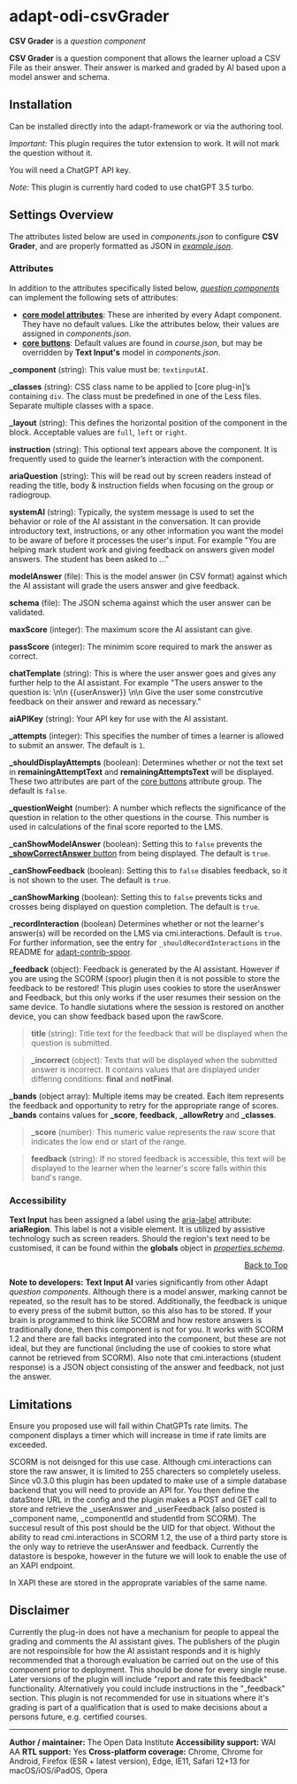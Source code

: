 # adapt-odi-csvGrader

**CSV Grader** is a *question component*

**CSV Grader** is a question component that allows the learner upload a CSV File as their answer. Their answer is marked and graded by AI based upon a model answer and schema.

## Installation

Can be installed directly into the adapt-framework or via the authoring tool.

*Important:* This plugin requires the tutor extension to work. It will not mark the question without it.

You will need a ChatGPT API key.

*Note:* This plugin is currently hard coded to use chatGPT 3.5 turbo.

## Settings Overview

The attributes listed below are used in *components.json* to configure **CSV Grader**, and are properly formatted as JSON in [*example.json*](https://github.com/theodi/adapt-odi-csvGrader/blob/master/example.json).

### Attributes

In addition to the attributes specifically listed below, [*question components*](https://github.com/adaptlearning/adapt_framework/wiki/Core-Plug-ins-in-the-Adapt-Learning-Framework#question-components) can implement the following sets of attributes:
+ [**core model attributes**](https://github.com/adaptlearning/adapt_framework/wiki/Core-model-attributes): These are inherited by every Adapt component. They have no default values. Like the attributes below, their values are assigned in *components.json*.
+ [**core buttons**](https://github.com/adaptlearning/adapt_framework/wiki/Core-Buttons): Default values are found in *course.json*, but may be overridden by **Text Input's** model in *components.json*.

**\_component** (string): This value must be: `textinputAI`.

**\_classes** (string): CSS class name to be applied to [core plug-in]’s containing `div`. The class must be predefined in one of the Less files. Separate multiple classes with a space.

**\_layout** (string): This defines the horizontal position of the component in the block. Acceptable values are `full`, `left` or `right`.

**instruction** (string): This optional text appears above the component. It is frequently used to
guide the learner’s interaction with the component.

**ariaQuestion** (string): This will be read out by screen readers instead of reading the title, body & instruction fields when focusing on the group or radiogroup.

**systemAI** (string): Typically, the system message is used to set the behavior or role of the AI assistant in the conversation. It can provide introductory text, instructions, or any other information you want the model to be aware of before it processes the user's input. For example "You are helping mark student work and giving feedback on answers given model answers. The student has been asked to ..."

**modelAnswer** (file): This is the model answer (in CSV format) against which the AI assistant will grade the users answer and give feedback.

**schema** (file): The JSON schema against which the user answer can be validated.

**maxScore** (integer): The maximum score the AI assistant can give.

**passScore** (integer): The minimim score required to mark the answer as correct.

**chatTemplate** (string): This is where the user answer goes and gives any further help to the AI assistant. For example "The users answer to the question is: \n\n {{userAnswer}} \n\n Give the user some constrcutive feedback on their answer and reward as necessary."

**aiAPIKey** (string): Your API key for use with the AI assistant.

**\_attempts** (integer): This specifies the number of times a learner is allowed to submit an answer. The default is `1`.

**\_shouldDisplayAttempts** (boolean): Determines whether or not the text set in **remainingAttemptText** and **remainingAttemptsText** will be displayed. These two attributes are part of the [core buttons](https://github.com/adaptlearning/adapt_framework/wiki/Core-Buttons) attribute group. The default is `false`.

**\_questionWeight** (number): A number which reflects the significance of the question in relation to the other questions in the course. This number is used in calculations of the final score reported to the LMS.

**\_canShowModelAnswer** (boolean): Setting this to `false` prevents the [**_showCorrectAnswer** button](https://github.com/adaptlearning/adapt_framework/wiki/Core-Buttons) from being displayed. The default is `true`.

**\_canShowFeedback** (boolean): Setting this to `false` disables feedback, so it is not shown to the user. The default is `true`.

**\_canShowMarking** (boolean): Setting this to `false` prevents ticks and crosses being displayed on question completion. The default is `true`.

**\_recordInteraction** (boolean) Determines whether or not the learner's answer(s) will be recorded on the LMS via cmi.interactions. Default is `true`. For further information, see the entry for `_shouldRecordInteractions` in the README for [adapt-contrib-spoor](https://github.com/adaptlearning/adapt-contrib-spoor).

**\_feedback** (object): Feedback is generated by the AI assistant. However if you are using the SCORM (spoor) plugin then it is not possible to store the feedback to be restored! This plugin uses cookies to store the userAnswer and Feedback, but this only works if the user resumes their session on the same device. To handle siutations where the session is restored on another device, you can show feedback based upon the rawScore. 

>**title** (string): Title text for the feedback that will be displayed when the question is submitted.

>**\_incorrect** (object): Texts that will be displayed when the submitted answer is incorrect. It contains values that are displayed under differing conditions: **final** and **notFinal**.

**\_bands** (object array): Multiple items may be created. Each item represents the feedback and opportunity to retry for the appropriate range of scores. **\_bands** contains values for **\_score**, **feedback**, **\_allowRetry** and **\_classes**.

>**\_score** (number):  This numeric value represents the raw score that indicates the low end or start of the range. 

>**feedback** (string): If no stored feedback is accessible, this text will be displayed to the learner when the learner's score falls within this band's range. 

### Accessibility
**Text Input** has been assigned a label using the [aria-label](https://github.com/adaptlearning/adapt_framework/wiki/Aria-Labels) attribute: **ariaRegion**. This label is not a visible element. It is utilized by assistive technology such as screen readers. Should the region's text need to be customised, it can be found within the **globals** object in [*properties.schema*](https://github.com/adaptlearning/adapt-contrib-textInput/blob/master/properties.schema).
<div float align=right><a href="#top">Back to Top</a></div>

**Note to developers:**
**Text Input AI** varies significantly from other Adapt *question components*. Although there is a model answer, marking cannot be repeated, so the result has to be stored. Additionally, the feedback is unique to every press of the submit button, so this also has to be stored. If your brain is programmed to think like SCORM and how restore answers is traditionally done, then this component is not for you. It works with SCORM 1.2 and there are fall backs integrated into the component, but these are not ideal, but they are functional (including the use of cookies to store what cannot be retrieved from SCORM). Also note that cmi.interactions (student response) is a JSON object consisting of the answer and feedback, not just the answer.

## Limitations

Ensure you proposed use will fall within ChatGPTs rate limits. The component displays a timer which will increase in time if rate limits are exceeded. 

SCORM is not deisnged for this use case. Although cmi.interactions can store the raw answer, it is limited to 255 charecters so completely useless. Since v0.3.0 this plugin has been updated to make use of a simple database backend that you will need to provide an API for. You then define the dataStore URL in the config and the plugin makes a POST and GET call to store and retrieve the _userAnswer and _userFeedback (also posted is _component name, _componentId and studentId from SCORM). The succesul result of this post should be the UID for that object. Without the ability to read cmi.interactions in SCORM 1.2, the use of a third party store is the only way to retrieve the userAnswer and feedback. Currently the datastore is bespoke, however in the future we will look to enable the use of an XAPI endpoint. 

In XAPI these are stored in the approprate variables of the same name.

## Disclaimer

Currently the plug-in does not have a mechanism for people to appeal the grading and comments the AI assistant gives. The publishers of the plugin are not respoinsible for how the AI assistant responds and it is highly recommended that a thorough evaluation be carried out on the use of this component prior to deployment. This should be done for every single reuse. Later versions of the plugin will include "report and rate this feedback" functionality. Alternatively you could include instructions in the "\_feedback" section. This plugin is not recommended for use in situations where it's grading is part of a qualification that is used to make decisions about a persons future, e.g. certified courses.

----------------------------
**Author / maintainer:** The Open Data Institute
**Accessibility support:** WAI AA
**RTL support:** Yes
**Cross-platform coverage:** Chrome, Chrome for Android, Firefox (ESR + latest version), Edge, IE11, Safari 12+13 for macOS/iOS/iPadOS, Opera
